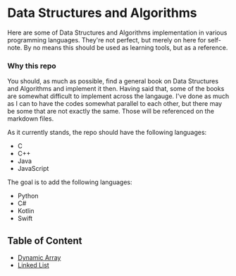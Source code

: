 # Data Structures and Algorithms
Here are some of Data Structures and Algorithms implementation in various programming languages. They're not perfect, but merely on here for self-note.
By no means this should be used as learning tools, but as a reference. 

### Why this repo
You should, as much as possible, find a general book on Data Structures and Algorithms and implement it then. Having said that, some of the books are
somewhat difficult to implement across the langauge. I've done as much as I can to have the codes somewhat parallel to each other, but 
there may be some that are not exactly the same. Those will be referenced on the markdown files. 

As it currently stands, the repo should have the following languages:
- C
- C++
- Java
- JavaScript

The goal is to add the following languages:
- Python
- C#
- Kotlin
- Swift

## Table of Content
- [Dynamic Array](./Dynamic_Array/)
- [Linked List](./Linked_List/)